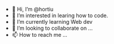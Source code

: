 - 👋 Hi, I’m @hortiu
- 👀 I’m interested in learing how to code.
- 🌱 I’m currently learning Web dev
- 💞️ I’m looking to collaborate on ...
- 📫 How to reach me ...

<!---
hortiu/hortiu is a ✨ special ✨ repository because its `README.md` (this file) appears on your GitHub profile.
You can click the Preview link to take a look at your changes.
--->
